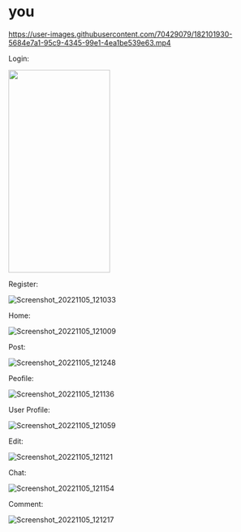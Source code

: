 # you

https://user-images.githubusercontent.com/70429079/182101930-5684e7a1-95c9-4345-99e1-4ea1be539e63.mp4


Login:


<img src="https://user-images.githubusercontent.com/70429079/200106769-7787a63b-77db-4697-9bc0-0d47e1c78b96.jpg" width="200" height="400">


Register:


![Screenshot_20221105_121033](https://user-images.githubusercontent.com/70429079/200106804-88a0d57e-6540-4d59-bc28-59cbc3fef4b9.jpg)


Home:



![Screenshot_20221105_121009](https://user-images.githubusercontent.com/70429079/200106815-66fdfdec-e33a-4cf9-b955-f9e2bc081f95.jpg)



Post:


![Screenshot_20221105_121248](https://user-images.githubusercontent.com/70429079/200106861-053fce46-31b9-4dca-a664-fdce38a30af3.jpg)



Peofile:


![Screenshot_20221105_121136](https://user-images.githubusercontent.com/70429079/200106905-b0da40c3-1840-4ae6-91e7-22da7cb8383d.jpg)


User Profile:



![Screenshot_20221105_121059](https://user-images.githubusercontent.com/70429079/200106945-1f494f67-6fa1-4f73-869d-5c6510475cd6.jpg)



Edit:



![Screenshot_20221105_121121](https://user-images.githubusercontent.com/70429079/200106962-ce6b69cf-8d63-46ec-b881-6ba84f0c7469.jpg)



Chat:



![Screenshot_20221105_121154](https://user-images.githubusercontent.com/70429079/200106981-f1af670b-a69e-4ff9-8088-abe77d1a0cc4.jpg)



Comment:


![Screenshot_20221105_121217](https://user-images.githubusercontent.com/70429079/200106995-f12edc86-996b-4fd9-895d-bc5d1041a5d1.jpg)


